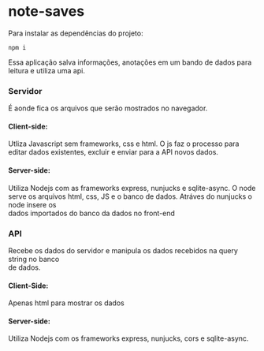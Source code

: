 # note-saves

Para instalar as dependências do projeto:

 ```
 npm i  
```

Essa aplicação salva informações, anotações em um bando de dados para leitura e utiliza uma api.


### Servidor

É aonde fica os arquivos que serão mostrados no navegador.

#### Client-side:

Utliza Javascript sem frameworks, css e html.
O js faz o processo para editar dados existentes, excluir e enviar para a API novos dados.

#### Server-side:

Utiliza Nodejs com as frameworks express, nunjucks e sqlite-async.
O node serve os arquivos html, css, JS e o banco de dados. Atráves do nunjucks o node insere os  
dados importados do banco da dados no front-end 

### API

Recebe os dados do servidor e manipula os dados recebidos na query string no banco  
de dados.

#### Client-Side:

Apenas html para mostrar os dados

#### Server-side:

Utiliza Nodejs com os frameworks express, nunjucks, cors e sqlite-async.
